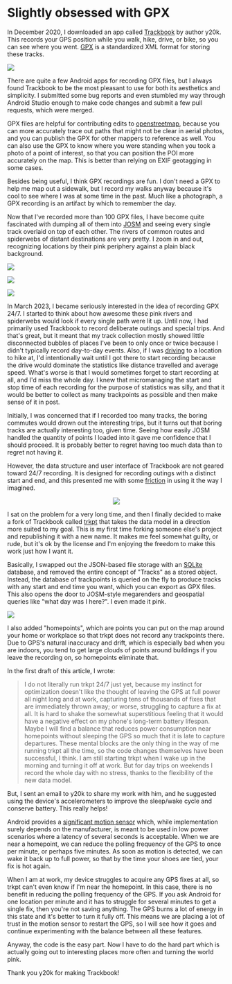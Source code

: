 Slightly obsessed with GPX
==========================

In December 2020, I downloaded an app called [Trackbook](https://codeberg.org/y20k/trackbook) by author y20k. This records your GPS position while you walk, hike, drive, or bike, so you can see where you went. [GPX](https://www.topografix.com/GPX/1/1/) is a standardized XML format for storing these tracks.

![](gpx_1.png)

There are quite a few Android apps for recording GPX files, but I always found Trackbook to be the most pleasant to use for both its aesthetics and simplicity. I submitted some bug reports and even stumbled my way through Android Studio enough to make code changes and submit a few pull requests, which were merged.

GPX files are helpful for contributing edits to [openstreetmap](https://openstreetmap.org), because you can more accurately trace out paths that might not be clear in aerial photos, and you can publish the GPX for other mappers to reference as well. You can also use the GPX to know where you were standing when you took a photo of a point of interest, so that you can position the POI more accurately on the map. This is better than relying on EXIF geotagging in some cases.

Besides being useful, I think GPX recordings are fun. I don't need a GPX to help me map out a sidewalk, but I record my walks anyway because it's cool to see where I was at some time in the past. Much like a photograph, a GPX recording is an artifact by which to remember the day.

Now that I've recorded more than 100 GPX files, I have become quite fascinated with dumping all of them into [JOSM](https://josm.openstreetmap.de/) and seeing every single track overlaid on top of each other. The rivers of common routes and spiderwebs of distant destinations are very pretty. I zoom in and out, recognizing locations by their pink periphery against a plain black background.

![](gpx_2.png)

![](gpx_3.png)

![](gpx_4.png)

In March 2023, I became seriously interested in the idea of recording GPX 24/7. I started to think about how awesome these pink rivers and spiderwebs would look if every single path were lit up. Until now, I had primarily used Trackbook to record deliberate outings and special trips. And that's great, but it meant that my track collection mostly showed little disconnected bubbles of places I've been to only once or twice because I didn't typically record day-to-day events. Also, if I was [driving](/writing/not_just_bikes) to a location to hike at, I'd intentionally wait until I got there to start recording because the drive would dominate the statistics like distance travelled and average speed. What's worse is that I would sometimes forget to start recording at all, and I'd miss the whole day. I knew that micromanaging the start and stop time of each recording for the purpose of statistics was silly, and that it would be better to collect as many trackpoints as possible and then make sense of it in post.

Initially, I was concerned that if I recorded too many tracks, the boring commutes would drown out the interesting trips, but it turns out that boring tracks are actually interesting too, given time. Seeing how easily JOSM handled the quantity of points I loaded into it gave me confidence that I should proceed. It is probably better to regret having too much data than to regret not having it.

However, the data structure and user interface of Trackbook are not geared toward 24/7 recording. It is designed for recording outings with a distinct start and end, and this presented me with some [friction](/writing/friction) in using it the way I imagined.

<p style="text-align:center;"><a style="display:inline-block;" href="https://git.voussoir.net/voussoir/trkpt"><img src="trkpt_squircle_128x128.png"/></a></p>

I sat on the problem for a very long time, and then I finally decided to make a fork of Trackbook called [trkpt](https://git.voussoir.net/voussoir/trkpt) that takes the data model in a direction more suited to my goal. This is my first time forking someone else's project and republishing it with a new name. It makes me feel somewhat guilty, or rude, but it's ok by the license and I'm enjoying the freedom to make this work just how I want it.

Basically, I swapped out the JSON-based file storage with an [SQLite](/writing/sqlite_what_a_hunk) database, and removed the entire concept of "Tracks" as a stored object. Instead, the database of trackpoints is queried on the fly to produce tracks with any start and end time you want, which you can export as GPX files. This also opens the door to JOSM-style megarenders and geospatial queries like "what day was I here?". I even made it pink.

![](trkpt_1.png)

I also added "homepoints", which are points you can put on the map around your home or workplace so that trkpt does not record any trackpoints there. Due to GPS's natural inaccuracy and drift, which is especially bad when you are indoors, you tend to get large clouds of points around buildings if you leave the recording on, so homepoints eliminate that.

In the first draft of this article, I wrote:

> I do not literally run trkpt 24/7 just yet, because my instinct for optimization doesn't like the thought of leaving the GPS at full power all night long and at work, capturing tens of thousands of fixes that are immediately thrown away; or worse, struggling to capture a fix at all. It is hard to shake the somewhat superstitious feeling that it would have a negative effect on my phone's long-term battery lifespan. Maybe I will find a balance that reduces power consumption near homepoints without sleeping the GPS so much that it is late to capture departures. These mental blocks are the only thing in the way of me running trkpt all the time, so the code changes themselves have been successful, I think. I am still starting trkpt when I wake up in the morning and turning it off at work. But for day trips on weekends I record the whole day with no stress, thanks to the flexibility of the new data model.

But, I sent an email to y20k to share my work with him, and he suggested using the device's accelerometers to improve the sleep/wake cycle and conserve battery. This really helps!

Android provides a [significant motion sensor](https://source.android.com/docs/core/interaction/sensors/sensor-types#significant_motion) which, while implementation surely depends on the manufacturer, is meant to be used in low power scenarios where a latency of several seconds is acceptable. When we are near a homepoint, we can reduce the polling frequency of the GPS to once per minute, or perhaps five minutes. As soon as motion is detected, we can wake it back up to full power, so that by the time your shoes are tied, your fix is hot again.

When I am at work, my device struggles to acquire any GPS fixes at all, so trkpt can't even know if I'm near the homepoint. In this case, there is no benefit in reducing the polling frequency of the GPS. If you ask Android for one location per minute and it has to struggle for several minutes to get a single fix, then you're not saving anything. The GPS burns a lot of energy in this state and it's better to turn it fully off. This means we are placing a lot of trust in the motion sensor to restart the GPS, so I will see how it goes and continue experimenting with the balance between all these features.

Anyway, the code is the easy part. Now I have to do the hard part which is actually going out to interesting places more often and turning the world pink.

Thank you y20k for making Trackbook!

